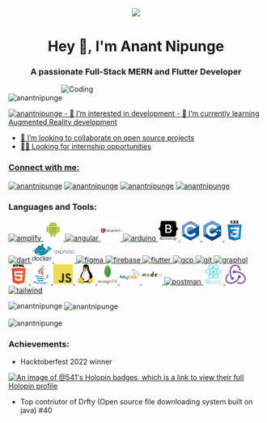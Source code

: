 <div id="header" align="center">
  <img src="https://media.giphy.com/media/M9gbBd9nbDrOTu1Mqx/giphy.gif" width="100"/>
</div>

<h1 align="center">Hey 👋, I'm Anant Nipunge</h1>
<h3 align="center">A passionate Full-Stack MERN and Flutter Developer</h3>
<img align="right" alt="Coding" width="400" src="https://cdn.dribbble.com/users/1162077/screenshots/3848914/programmer.gif">
<p align="left"> <img src="https://komarev.com/ghpvc/?username=anantnipunge&label=Profile%20views&color=0e75b6&style=flat" alt="anantnipunge" /> </p>
<p align="left"> <a href="https://twitter.com/NipungeAnant" target="blank"><img src="https://img.shields.io/badge/LinkedIn-0077B5?style=flat&logo=linkedin&logoColor=white" alt="anantnipunge"  </p>
- 👀 I’m interested in development
- 🌱 I’m currently learning Augmented Reality development
  
- 💞️ I’m looking to collaborate on open source projects
- 🧑‍🔬 Looking for internship opportunities
<h3 align="left">Connect with me:</h3>
<p align="left">
  <a href="https://twitter.com/NipungeAnant" target="blank"><img align="center" src="https://raw.githubusercontent.com/rahuldkjain/github-profile-readme-generator/master/src/images/icons/Social/twitter.svg" alt="anantnipunge" height="30" width="40" /></a>
  <a href="https://www.linkedin.com/in/anant-nipunge-717998206/" target="blank"><img align="center" src="https://raw.githubusercontent.com/rahuldkjain/github-profile-readme-generator/master/src/images/icons/Social/linked-in-alt.svg" alt="anantnipunge" height="30" width="40" /></a>
  <a href="https://www.instagram.com/anant_alpha/" target="blank"><img align="center" src="https://raw.githubusercontent.com/rahuldkjain/github-profile-readme-generator/master/src/images/icons/Social/instagram.svg" alt="anantnipunge" height="30" width="40" /></a>
  <a href="https://www.youtube.com/channel/UCIz9Z9e8xB_7G7_5mRwxJ4Q" target="blank"><img align="center" src="https://raw.githubusercontent.com/rahuldkjain/github-profile-readme-generator/master/src/images/icons/Social/youtube.svg" alt="anantnipunge" height="30" width="40" /></a>
</p>
<h3 align="left">Languages and Tools:</h3>
        <p align="left"> <a href="https://aws.amazon.com/amplify/" target="_blank" rel="noreferrer"> <img
                    src="https://docs.amplify.aws/assets/logo-dark.svg" alt="amplify" width="40" height="40" /> </a> <a
                href="https://developer.android.com" target="_blank" rel="noreferrer"> <img
                    src="https://raw.githubusercontent.com/devicons/devicon/master/icons/android/android-original-wordmark.svg"
                    alt="android" width="40" height="40" /> </a> <a href="https://angular.io" target="_blank"
                rel="noreferrer"> <img src="https://angular.io/assets/images/logos/angular/angular.svg" alt="angular"
                    width="40" height="40" /> </a> <a href="https://angular.io" target="_blank" rel="noreferrer"> <img
                    src="https://raw.githubusercontent.com/devicons/devicon/master/icons/angularjs/angularjs-original-wordmark.svg"
                    alt="angularjs" width="40" height="40" /> </a> <a href="https://www.arduino.cc/" target="_blank"
                rel="noreferrer"> <img src="https://cdn.worldvectorlogo.com/logos/arduino-1.svg" alt="arduino"
                    width="40" height="40" /> </a> <a href="https://getbootstrap.com" target="_blank" rel="noreferrer">
                <img src="https://raw.githubusercontent.com/devicons/devicon/master/icons/bootstrap/bootstrap-plain-wordmark.svg"
                    alt="bootstrap" width="40" height="40" /> </a> <a href="https://www.cprogramming.com/"
                target="_blank" rel="noreferrer"> <img
                    src="https://raw.githubusercontent.com/devicons/devicon/master/icons/c/c-original.svg" alt="c"
                    width="40" height="40" /> </a> <a href="https://www.w3schools.com/cpp/" target="_blank"
                rel="noreferrer"> <img
                    src="https://raw.githubusercontent.com/devicons/devicon/master/icons/cplusplus/cplusplus-original.svg"
                    alt="cplusplus" width="40" height="40" /> </a> <a href="https://www.w3schools.com/css/"
                target="_blank" rel="noreferrer"> <img
                    src="https://raw.githubusercontent.com/devicons/devicon/master/icons/css3/css3-original-wordmark.svg"
                    alt="css3" width="40" height="40" /> </a> <a href="https://dart.dev" target="_blank"
                rel="noreferrer"> <img src="https://www.vectorlogo.zone/logos/dartlang/dartlang-icon.svg" alt="dart"
                    width="40" height="40" /> </a> <a href="https://www.docker.com/" target="_blank" rel="noreferrer">
                <img src="https://raw.githubusercontent.com/devicons/devicon/master/icons/docker/docker-original-wordmark.svg"
                    alt="docker" width="40" height="40" /> </a> <a href="https://expressjs.com" target="_blank"
                rel="noreferrer"> <img
                    src="https://raw.githubusercontent.com/devicons/devicon/master/icons/express/express-original-wordmark.svg"
                    alt="express" width="40" height="40" /> </a> <a href="https://www.figma.com/" target="_blank"
                rel="noreferrer"> <img src="https://www.vectorlogo.zone/logos/figma/figma-icon.svg" alt="figma"
                    width="40" height="40" /> </a> <a href="https://firebase.google.com/" target="_blank"
                rel="noreferrer"> <img src="https://www.vectorlogo.zone/logos/firebase/firebase-icon.svg" alt="firebase"
                    width="40" height="40" /> </a> <a href="https://flutter.dev" target="_blank" rel="noreferrer"> <img
                    src="https://www.vectorlogo.zone/logos/flutterio/flutterio-icon.svg" alt="flutter" width="40"
                    height="40" /> </a> <a href="https://cloud.google.com" target="_blank" rel="noreferrer"> <img
                    src="https://www.vectorlogo.zone/logos/google_cloud/google_cloud-icon.svg" alt="gcp" width="40"
                    height="40" /> </a> <a href="https://git-scm.com/" target="_blank" rel="noreferrer"> <img
                    src="https://www.vectorlogo.zone/logos/git-scm/git-scm-icon.svg" alt="git" width="40" height="40" />
            </a> <a href="https://graphql.org" target="_blank" rel="noreferrer"> <img
                    src="https://www.vectorlogo.zone/logos/graphql/graphql-icon.svg" alt="graphql" width="40"
                    height="40" /> </a> <a href="https://www.w3.org/html/" target="_blank" rel="noreferrer"> <img
                    src="https://raw.githubusercontent.com/devicons/devicon/master/icons/html5/html5-original-wordmark.svg"
                    alt="html5" width="40" height="40" /> </a> <a href="https://www.java.com" target="_blank"
                rel="noreferrer"> <img
                    src="https://raw.githubusercontent.com/devicons/devicon/master/icons/java/java-original.svg"
                    alt="java" width="40" height="40" /> </a> <a
                href="https://developer.mozilla.org/en-US/docs/Web/JavaScript" target="_blank" rel="noreferrer"> <img
                    src="https://raw.githubusercontent.com/devicons/devicon/master/icons/javascript/javascript-original.svg"
                    alt="javascript" width="40" height="40" /> </a> <a href="https://www.linux.org/" target="_blank"
                rel="noreferrer"> <img
                    src="https://raw.githubusercontent.com/devicons/devicon/master/icons/linux/linux-original.svg"
                    alt="linux" width="40" height="40" /> </a> <a href="https://www.mongodb.com/" target="_blank"
                rel="noreferrer"> <img
                    src="https://raw.githubusercontent.com/devicons/devicon/master/icons/mongodb/mongodb-original-wordmark.svg"
                    alt="mongodb" width="40" height="40" /> </a> <a href="https://www.mysql.com/" target="_blank"
                rel="noreferrer"> <img
                    src="https://raw.githubusercontent.com/devicons/devicon/master/icons/mysql/mysql-original-wordmark.svg"
                    alt="mysql" width="40" height="40" /> </a> <a href="https://nodejs.org" target="_blank" rel="noreferrer"> <img
                    src="https://raw.githubusercontent.com/devicons/devicon/master/icons/nodejs/nodejs-original-wordmark.svg"
                    alt="nodejs" width="40" height="40" /> </a><a href="https://postman.com" target="_blank"
                rel="noreferrer"> <img src="https://www.vectorlogo.zone/logos/getpostman/getpostman-icon.svg"
                    alt="postman" width="40" height="40" /> </a> <a href="https://reactjs.org/" target="_blank"
                rel="noreferrer"> <img
                    src="https://raw.githubusercontent.com/devicons/devicon/master/icons/react/react-original-wordmark.svg"
                    alt="react" width="40" height="40" /> </a>  <a href="https://redux.js.org" target="_blank" rel="noreferrer"> <img
                    src="https://raw.githubusercontent.com/devicons/devicon/master/icons/redux/redux-original.svg"
                    alt="redux" width="40" height="40" /> </a> <a href="https://tailwindcss.com/" target="_blank"
                rel="noreferrer"> <img src="https://www.vectorlogo.zone/logos/tailwindcss/tailwindcss-icon.svg"
                    alt="tailwind" width="40" height="40" /> </a> </p>
                    
<p><img align="left" src="https://github-readme-stats.vercel.app/api/top-langs?username=anantnipunge&show_icons=true&locale=en&layout=compact&theme=tokyonight" alt="anantnipunge" /></p>
<p>&nbsp;<img align="center" src="https://github-readme-stats.vercel.app/api?username=anantnipunge&show_icons=true&locale=en&theme=tokyonight" alt="anantnipunge" /></p>
<p><img align="center" src="https://github-readme-streak-stats.herokuapp.com/?user=anantnipunge&&theme=tokyonight" alt="anantnipunge" /></p>
<h3 align="left">Achievements: </h3>

- Hacktoberfest 2022 winner

[![An image of @541's Holopin badges, which is a link to view their full Holopin profile](https://holopin.me/541)](https://holopin.io/@541)

- Top contriutor of Drfty (Open source file downloading system built on java) #40
